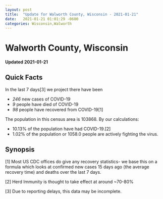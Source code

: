 ```yaml
---
layout: post
title:  "Update for Walworth County, Wisconsin - 2021-01-21"
date:   2021-01-21 01:01:29 -0600
categories: Wisconsin,Walworth
---
```


# Walworth County, Wisconsin
#### Updated 2021-01-21

## Quick Facts

In the last 7 days[3] we project there have been
- *246* new cases of COVID-19
- *9* people have died of COVID-19
- *98* people have recovered from COVID-19[1]

The population in this census area is 103868. By our calculations:
- 10.13% of the population have had COVID-19.[2]
- 1.02% of the population or 1058.0 people are actively fighting the virus.

## Synopsis




[1] Most US CDC offices do give any recovery statistics- we base this on a formula which looks at confirmed new cases
15 days ago (the average recovery time) and deaths over the last 7 days.

[2] Herd Immunity is thought to take effect at around ~70-80%

[3] Due to reporting delays, this data may be incomplete.
 
    